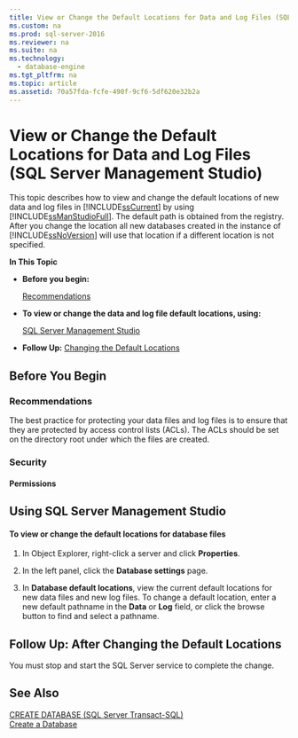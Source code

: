 ```yaml
---
title: View or Change the Default Locations for Data and Log Files (SQL Server Management Studio)
ms.custom: na
ms.prod: sql-server-2016
ms.reviewer: na
ms.suite: na
ms.technology: 
  - database-engine
ms.tgt_pltfrm: na
ms.topic: article
ms.assetid: 70a57fda-fcfe-490f-9cf6-5df620e32b2a
---
```

# View or Change the Default Locations for Data and Log Files (SQL Server Management Studio)
  This topic describes how to view and change the default locations of new data and log files in [!INCLUDE[ssCurrent](../../Topics/TopicNameContainA/includes/ssCurrent_md.md)] by using [!INCLUDE[ssManStudioFull](../../Topics/TopicNameContainA/includes/ssManStudioFull_md.md)]. The default path is obtained from the registry. After you change the location all new databases created in the instance of [!INCLUDE[ssNoVersion](../../Topics/TopicNameContainA/includes/ssNoVersion_md.md)] will use that location if a different location is not specified.  
  
 **In This Topic**  
  
-   **Before you begin:**  
  
     [Recommendations](#Recommendations)  
  
-   **To view or change the data and log file default locations, using:**  
  
     [SQL Server Management Studio](#SSMSProcedure)  
  
-   **Follow Up:**  [Changing the Default Locations](#FollowUp)  
  
##  <a name="BeforeYouBegin"></a> Before You Begin  
  
###  <a name="Recommendations"></a> Recommendations  
 The best practice for protecting your data files and log files is to ensure that they are protected by access control lists (ACLs). The ACLs should be set on the directory root under which the files are created.  
  
###  <a name="Security"></a> Security  
  
####  <a name="Permissions"></a> Permissions  
  
##  <a name="SSMSProcedure"></a> Using SQL Server Management Studio  
  
#### To view or change the default locations for database files  
  
1.  In Object Explorer, right-click a server and click **Properties**.  
  
2.  In the left panel, click the **Database settings** page.  
  
3.  In **Database default locations**, view the current default locations for new data files and new log files. To change a default location, enter a new default pathname in the **Data** or **Log** field, or click the browse button to find and select a pathname.  
  
##  <a name="FollowUp"></a> Follow Up: After Changing the Default Locations  
 You must stop and start the SQL Server service to complete the change.  
  
## See Also  
 [CREATE DATABASE &#40;SQL Server Transact-SQL&#41;](../Topic/CREATE%20DATABASE%20\(SQL%20Server%20Transact-SQL\).md)   
 [Create a Database](../../Topics/TopicNameContainA/Create-a-Database.md)  
  
  